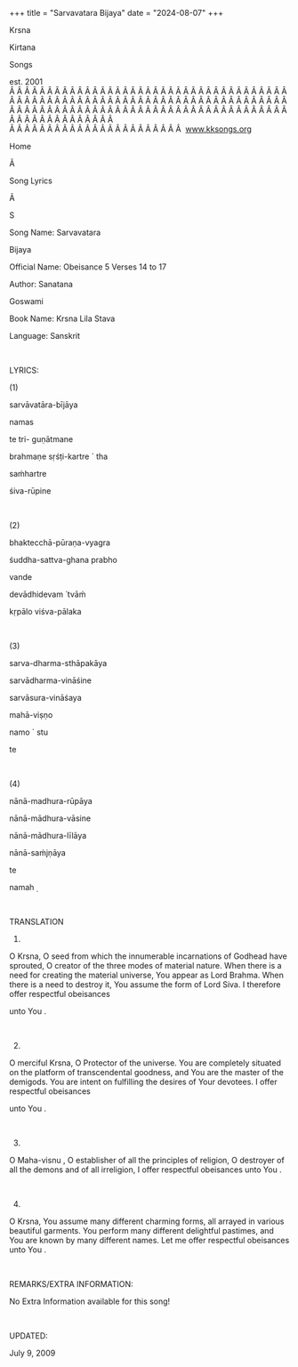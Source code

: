 +++ 
title = "Sarvavatara Bijaya"
date = "2024-08-07"
+++

Krsna
 
Kirtana
 
Songs

est. 2001
Â Â Â Â Â Â Â Â Â Â Â Â Â Â Â Â Â Â Â Â Â Â Â Â Â Â Â Â Â Â Â Â Â Â Â Â Â Â Â Â Â Â Â Â Â Â Â Â Â Â Â Â Â Â Â Â Â Â Â Â Â Â Â Â Â Â Â Â Â Â Â Â Â Â Â Â Â Â Â Â Â Â Â Â Â Â Â Â Â Â Â Â Â Â Â Â Â Â Â Â Â Â Â Â Â Â Â Â Â Â Â Â Â Â Â Â Â Â Â Â Â Â Â Â Â  
Â Â Â Â Â Â Â Â Â Â Â Â Â Â Â Â Â Â Â Â Â Â Â  
www.kksongs.org








Home


Ã 
 
Song Lyrics
 
Ã 
 
S


Song Name: 
Sarvavatara
 
Bijaya


Official Name: Obeisance 5 Verses 14 to 17


Author: 
Sanatana
 
Goswami


Book Name: 
Krsna Lila 
Stava


Language: 
Sanskrit




 


LYRICS:


(1)


sarvāvatāra-bījāya


namas
 
te
 tri-
guṇātmane


brahmaṇe
 sṛśṭi-kartre `
tha


saḿhartre
 
śiva-rūpine


 


(2)


bhaktecchā-pūraṇa-vyagra


śuddha-sattva-ghana 
prabho


vande
 
devādhidevam
́ tvāḿ


kṛpālo
 viśva-pālaka


 


(3)


sarva-dharma-sthāpakāya


sarvādharma-vināśine


sarvāsura-vināśaya


mahā-viṣṇo
 
namo
 `
stu


te


 


(4)


nānā-madhura-rūpāya


nānā-mādhura-vāsine


nānā-mādhura-līlāya


nānā-saḿjṇāya
 
te
 
namah
̣


 


TRANSLATION


1)
O Krsna, O seed from which the innumerable incarnations of Godhead have
sprouted, O creator of the three modes of material nature. When there is a need
for creating the material universe, 
You
 appear as Lord
Brahma. When there is a need to destroy it, 
You
 assume
the form of Lord Siva. I therefore offer respectful 
obeisances

unto 
You
.


 


2)
O merciful Krsna, O Protector of the universe. You are completely situated on
the platform of transcendental goodness, and 
You
 are
the master of the demigods. You are intent on fulfilling the desires of 
Your
 devotees. I offer respectful 
obeisances

unto 
You
. 


 


3)
O 
Maha-visnu
, O establisher of all the principles of
religion, O destroyer of all the demons and of all irreligion, I offer
respectful 
obeisances
 unto 
You
.


 


4)
O Krsna, You assume many different charming forms, all arrayed in various
beautiful garments. You perform many different delightful pastimes, and 
You
 are known by many different names. Let me offer
respectful 
obeisances
 unto 
You
.


 


REMARKS/EXTRA INFORMATION:


No
Extra Information available for this song!


 


UPDATED:

July 9, 2009